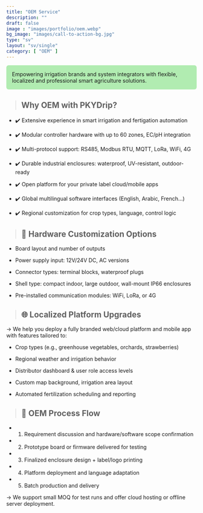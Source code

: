 ```yaml
---
title: "OEM Service"
description: ""
draft: false
image : "images/portfolio/oem.webp"
bg_image: "images/call-to-action-bg.jpg"
type: "sv"
layout: "sv/single"
category: [ "OEM" ]
---
```

<div style="background-color:#b1ecb1; padding: 15px; border-radius: 6px;">
Empowering irrigation brands and system integrators with flexible, localized and professional smart agriculture solutions.
</div>



> ## Why OEM with PKYDrip?


  - ✔️ Extensive experience in smart irrigation and fertigation automation


  - ✔️ Modular controller hardware with up to 60 zones, EC/pH integration


  - ✔️ Multi-protocol support: RS485, Modbus RTU, MQTT, LoRa, WiFi, 4G


  - ✔️ Durable industrial enclosures: waterproof, UV-resistant, outdoor-ready


  - ✔️ Open platform for your private label cloud/mobile apps


  - ✔️ Global multilingual software interfaces (English, Arabic, French...)


  - ✔️ Regional customization for crop types, language, control logic


> ## 🔧 Hardware Customization Options


  - Board layout and number of outputs


  - Power supply input: 12V/24V DC, AC versions


  - Connector types: terminal blocks, waterproof plugs


  - Shell type: compact indoor, large outdoor, wall-mount IP66 enclosures


  - Pre-installed communication modules: WiFi, LoRa, or 4G


> ## 🌐 Localized Platform Upgrades


→ We help you deploy a fully branded web/cloud platform and mobile app with features tailored to:


  - Crop types (e.g., greenhouse vegetables, orchards, strawberries)


  - Regional weather and irrigation behavior


  - Distributor dashboard & user role access levels


  - Custom map background, irrigation area layout


  - Automated fertilization scheduling and reporting



   
    
> ## 🔁 OEM Process Flow


  - 1. Requirement discussion and hardware/software scope confirmation


  - 2. Prototype board or firmware delivered for testing


  - 3. Finalized enclosure design + label/logo printing


  - 4. Platform deployment and language adaptation


  - 5. Batch production and delivery


→ We support small MOQ for test runs and offer cloud hosting or offline server deployment.
  

